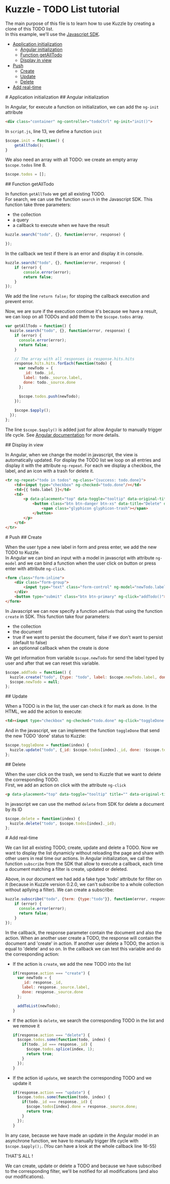 Kuzzle - TODO List tutorial
===

The main purpose of this file is to learn how to use Kuzzle by creating a clone of this TODO list.  
In this example, we'll use the [Javascript SDK](https://github.com/kuzzleio/sdk-javascript).

* [Application initialization](#app-init)
    * [Angular initialization](#angular-init)
    * [Function getAllTodo](#get-all-todo)
    * [Display in view](#display-in-view)
* [Push](#push)
    * [Create](#create)
    * [Update](#update)
    * [Delete](#delete)
* [Add real-time](#real-time)

<a name="app-init" />
# Application initialization

<a name="angular-init" />
## Angular initialization

In Angular, for execute a function on initialization, we can add the `ng-init` attribute

```html
<div class="container" ng-controller="todoCtrl" ng-init="init()">
```

In `script.js`, line 13, we define a function `init`

```js
$scope.init = function() {
    getAllTodo();
}
```

We also need an array with all TODO: we create an empty array `$scope.todos` line 8.

```js
$scope.todos = [];
```

<a name="get-all-todo" />
## Function getAllTodo 

In function `getAllTodo` we get all existing TODO.  
For search, we can use the function `search` in the Javascript SDK. This function take three parameters:
* the collection
* a query
* a callback to execute when we have the result
 
```js
kuzzle.search("todo", {}, function(error, response) {

});
```

In the callback we test if there is an error and display it in console.

```js
kuzzle.search("todo", {}, function(error, response) {
    if (error) {
        console.error(error);
        return false;
    }
});
```

We add the line `return false;` for stoping the callback execution and prevent error.

Now, we are sure if the execution continue it's because we have a result, we can loop on all TODOs and add them to the `$scope.todos` array.

```js
var getAllTodo = function() {
  kuzzle.search("todo", {}, function(error, response) {
    if (error) {
      console.error(error);
      return false;
    }

    // The array with all responses is response.hits.hits
    response.hits.hits.forEach(function(todo) {
      var newTodo = {
        _id: todo._id,
        label: todo._source.label,
        done: todo._source.done
      };

      $scope.todos.push(newTodo);
    });
    
    $scope.$apply();
  });
};
```

The line `$scope.$apply()` is added just for allow Angular to manually trigger life cycle. See [Angular documentation](https://docs.angularjs.org/api/ng/type/$rootScope.Scope#$apply) for more details.

<a name="display-in-view" />
## Display in view

In Angular, when we change the model in javascript, the view is automatically updated. For display the TODO list we loop on all entries and display it with the attribute `ng-repeat`. For each we display a checkbox, the label, and an icon with a trash for delete it.

```html
<tr ng-repeat="todo in todos" ng-class="{success: todo.done}">
    <td><input type="checkbox" ng-checked="todo.done"/></td>
    <td>{{ todo.label }}</td>
    <td>
        <p data-placement="top" data-toggle="tooltip" data-original-title="Delete">
            <button class="btn btn-danger btn-xs" data-title="Delete" data-toggle="modal" data-target="#delete">
                <span class="glyphicon glyphicon-trash"></span>
            </button>
        </p>
    </td>
</tr>
```


<a name="push" />
# Push

<a name="create" />
## Create

When the user type a new label in form and press enter, we add the new TODO to Kuzzle.  
In Angular we can bind an input with a model in javascript with attribute `ng-model` and we can bind a function when the user click on button or press enter with attribute `ng-click`.

```html
<form class="form-inline">
    <div class="form-group">
        <input type="text" class="form-control" ng-model="newTodo.label" placeholder="something to do..."/>
    </div>
    <button type="submit" class="btn btn-primary" ng-click="addTodo()">Add</button>
</form>
```

In Javascript we can now specify a function `addTodo` that using the function `create` in SDK. This function take four parameters:
* the collection
* the document
* true if we want to persist the document, false if we don't want to persist (default to false)
* an optionnal callback when the create is done

We get information from variable `$scope.newTodo` for send the label typed by user and after that we can reset this variable.

```js
$scope.addTodo = function() {
  kuzzle.create("todo", {type: "todo", label: $scope.newTodo.label, done: false}, true);
  $scope.newTodo = null;
};
```

<a name="update" />
## Update

When a TODO is in the list, the user can check it for mark as done. In the HTML, we add the action to execute:

```html
<td><input type="checkbox" ng-checked="todo.done" ng-click="toggleDone($index)"/></td>
```

And in the javascript, we can implement the function `toggleDone` that send the new TODO 'done' status to Kuzzle:

```js
$scope.toggleDone = function(index) {
  kuzzle.update("todo", {_id: $scope.todos[index]._id, done: !$scope.todos[index].done});
};
```

<a name="delete" />
## Delete

When the user click on the trash, we send to Kuzzle that we want to delete the corresponding TODO.  
First, we add an action on click with the attribute `ng-click`

```html
<p data-placement="top" data-toggle="tooltip" title="" data-original-title="Delete" ng-click="delete($index)">
```

In javascript we can use the method `delete` from SDK for delete a document by its ID

```js
$scope.delete = function(index) {
  kuzzle.delete("todo", $scope.todos[index]._id);
};
```

<a name="real-time" />
# Add real-time

We can list all existing TODO, create, update and delete a TODO. Now we want to display the list dynamicly without reloading the page and share with other users in real time our actions. In Angular initialization, we call the function `subscribe` from the SDK that allow to execute a callback, each time a document matching a filter is create, updated or deleted.  

Above, in our document we had add a fake type 'todo' attribute for filter on it (because in Kuzzle version 0.2.0, we can't subscribe to a whole collection without apllying a filter). We can create a subscribe:

```js
kuzzle.subscribe("todo", {term: {type:"todo"}}, function(error, response) {
    if (error) {
      console.error(error);
      return false;
    }
});
```

In the callback, the response parameter contain the document and also the action. When an another user create a TODO, the response will contain the document and 'create' in action. If another user delete a TODO, the action is equal to 'delete' and so on. In the callback we can test this variable and do the corresponding action:

* If the action is `create`, we add the new TODO into the list

    ```js
    if(response.action === "create") {
      var newTodo = {
        _id: response._id,
        label: response._source.label,
        done: response._source.done
      };
    
      addToList(newTodo);
    }
    ```

* If the action is `delete`, we search the corresponding TODO in the list and we remove it

    ```js
    if(response.action === "delete") {
      $scope.todos.some(function(todo, index) {
        if(todo._id === response._id) {
          $scope.todos.splice(index, 1);
          return true;
        }
      });
    }
    ```
    
* If the action id `update`, we search the corresponding TODO and we update it

    ```js
    if(response.action === "update") {
      $scope.todos.some(function(todo, index) {
        if(todo._id === response._id) {
          $scope.todos[index].done = response._source.done;
          return true;
        }
      });
    }
    ```
    
In any case, because we have made an update in the Angular model in an asynchrone function, we have to manually trigger life cycle with `$scope.$apply();`. (You can have a look at the whole callback line 16-55)

THAT'S ALL !

We can create, update or delete a TODO and because we have subscribed to the corresponding filter, we'll be notified for all modifications (and also our modifications).
